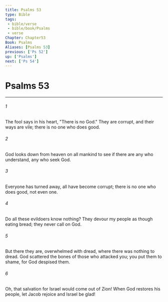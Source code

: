 ```yaml
---
title: Psalms 53
type: Bible
tags:
 - bible/verse
 - bible/book/Psalms
 - verse
Chapter: Chapter53
Book: Psalms
Aliases: [Psalms 53]
previous: ['Ps 52']
up: ['Psalms']
next: ['Ps 54']
---
```

# Psalms 53

***


###### 1 
The fool says in his heart, "There is no God." They are corrupt, and their ways are vile; there is no one who does good. 

###### 2 
God looks down from heaven on all mankind to see if there are any who understand, any who seek God. 

###### 3 
Everyone has turned away, all have become corrupt; there is no one who does good, not even one. 

###### 4 
Do all these evildoers know nothing? They devour my people as though eating bread; they never call on God. 

###### 5 
But there they are, overwhelmed with dread, where there was nothing to dread. God scattered the bones of those who attacked you; you put them to shame, for God despised them. 

###### 6 
Oh, that salvation for Israel would come out of Zion! When God restores his people, let Jacob rejoice and Israel be glad! 
